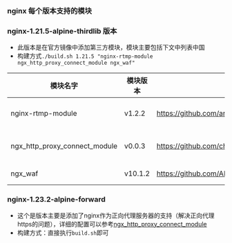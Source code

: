 ### nginx 每个版本支持的模块

### nginx-1.21.5-alpine-thirdlib 版本
- 此版本是在官方镜像中添加第三方模块，模块主要包括下文中列表中国
- 构建方式`./build.sh 1.21.5 "nginx-rtmp-module ngx_http_proxy_connect_module ngx_waf"`

| 模块名字                          | 模块版本    | 地址                                                         | 说明       |
|-------------------------------|---------|------------------------------------------------------------|----------|
| nginx-rtmp-module             | v1.2.2  | <https://github.com/arut/nginx-rtmp-module>                | 支持rtmp协议 |
| ngx_http_proxy_connect_module | v0.0.3  | <https://github.com/chobits/ngx_http_proxy_connect_module> | 支持正向代理   |
| ngx_waf                       | v10.1.2 | <https://github.com/ADD-SP/ngx_waf>                        | 支持waf    |

### nginx-1.23.2-alpine-forward

- 这个是版本主要是添加了nginx作为正向代理服务器的支持（解决正向代理https的问题），详细的配置可以参考[ngx_http_proxy_connect_module](https://github.com/chobits/ngx_http_proxy_connect_module)
- 构建方式：直接执行`build.sh`即可